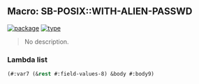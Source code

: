 ## Macro: SB-POSIX::WITH-ALIEN-PASSWD
[![package](https://img.shields.io/badge/Package-SB--POSIX-5f9ea0.svg?style=social&colorA=999999)](../) [![type](https://img.shields.io/badge/Type-Macro-5f9ea0.svg?style=social&colorA=999999)](../#macro) 

> No description.

### Lambda list
```cl
(#:var7 (&rest #:field-values-8) &body #:body9)
```
